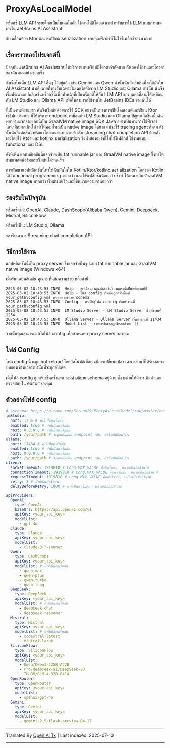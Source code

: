 # ProxyAsLocalModel

พร็อกซี่ LLM API ระยะไกลเป็นโมเดลโลคัล ใช้งานได้ดีโดยเฉพาะสำหรับการใช้ LLM แบบกำหนดเองใน JetBrains AI Assistant

ขับเคลื่อนด้วย Ktor และ kotlinx.serialization ขอบคุณฟีเจอร์ที่ไม่ใช้รีเฟล็กซ์ของพวกเขา

## เรื่องราวของโปรเจกต์นี้

ปัจจุบัน JetBrains AI Assistant ให้บริการแผนฟรีแต่มีโควตาจำกัดมาก ฉันลองใช้งานและโควตาของฉันหมดอย่างรวดเร็ว

ฉันซื้อโทเค็น LLM API อื่นๆ ไว้อยู่แล้ว เช่น Gemini และ Qwen ดังนั้นฉันจึงเริ่มคิดที่จะใช้มันใน AI Assistant น่าเสียดายที่รองรับเฉพาะโมเดลโลคัลจาก LM Studio และ Ollama เท่านั้น ฉันจึงเริ่มพัฒนาแอปพลิเคชันพร็อกซี่นี้เพื่อทำหน้าที่เป็นพร็อกซี่ให้กับ LLM API ของบุคคลที่สามให้เหมือนกับ LM Studio และ Ollama API เพื่อให้สามารถใช้งานใน JetBrains IDEs ของฉันได้

นี่เป็นงานที่ง่ายมาก ฉันจึงเริ่มต้นด้วยการใช้ SDK อย่างเป็นทางการเป็นไคลเอนต์และเขียน Ktor เซิร์ฟเวอร์ง่ายๆ ที่ให้บริการ endpoint เหมือนกับ LM Studio และ Ollama ปัญหาเกิดขึ้นเมื่อฉันพยายามแจกจ่ายแอปนี้เป็น GraalVM native image SDK Java อย่างเป็นทางการใช้ฟีเจอร์ไดนามิกมากเกินไป ทำให้คอมไพล์เป็น native image ได้ยาก แม้จะใช้ tracing agent ก็ตาม ดังนั้นฉันจึงตัดสินใจพัฒนาไคลเอนต์แบบง่ายสำหรับ streaming chat completion API ด้วยตัวเองโดยใช้ Ktor และ kotlinx.serialization ซึ่งทั้งสองอย่างนี้ไม่ใช้รีเฟล็กซ์ ใช้งานแบบ functional และ DSL

ดังที่เห็น แอปพลิเคชันนี้แจกจ่ายเป็น fat runnable jar และ GraalVM native image ซึ่งทำให้ข้ามแพลตฟอร์มและเริ่มต้นได้รวดเร็ว

การพัฒนาแอปพลิเคชันนี้ทำให้ฉันมั่นใจใน Kotlin/Ktor/kotlinx.serialization โลกของ Kotlin ใช้ functional programming มากกว่า และใช้รีเฟล็กชันน้อยกว่า ซึ่งทำให้เหมาะกับ GraalVM native image มากกว่า เริ่มต้นได้เร็วและใช้หน่วยความจำน้อยกว่า

## รองรับในปัจจุบัน

พร็อกซี่จาก: OpenAI, Claude, DashScope(Alibaba Qwen), Gemini, Deepseek, Mistral, SiliconFlow

พร็อกซี่เป็น: LM Studio, Ollama

รองรับเฉพาะ Streaming chat completion API
## วิธีการใช้งาน

แอปพลิเคชันนี้เป็น proxy server ซึ่งแจกจ่ายในรูปแบบ fat runnable jar และ GraalVM native image (Windows x64)

เมื่อรันแอปพลิเคชัน คุณจะเห็นข้อความช่วยเหลือดังนี้:

```
2025-05-02 10:43:53 INFO  Help - ดูเหมือนว่าคุณกำลังเริ่มโปรแกรมนี้เป็นครั้งแรกที่นี่
2025-05-02 10:43:53 INFO  Help - ไฟล์ config เริ่มต้นถูกสร้างขึ้นที่ your_path\config.yml พร้อมคำอธิบาย schema
2025-05-02 10:43:53 INFO  Config - ตัวเฝ้าดูไฟล์ config เริ่มทำงานที่ your_path\config.yml
2025-05-02 10:43:53 INFO  LM Studio Server - LM Studio Server เริ่มทำงานที่ 1234
2025-05-02 10:43:53 INFO  Ollama Server - Ollama Server เริ่มทำงานที่ 11434
2025-05-02 10:43:53 INFO  Model List - รายการโมเดลถูกโหลดด้วย: []
```

จากนั้นคุณสามารถแก้ไขไฟล์ config เพื่อกำหนดค่า proxy server ของคุณ

## ไฟล์ Config

ไฟล์ config นี้จะถูก hot-reload โดยอัตโนมัติเมื่อคุณมีการเปลี่ยนแปลง เฉพาะส่วนที่ได้รับผลกระทบของเซิร์ฟเวอร์เท่านั้นที่จะถูกอัปเดต

เมื่อไฟล์ config ถูกสร้างขึ้นครั้งแรก จะมีคำอธิบาย schema อยู่ด้วย ซึ่งจะช่วยให้มีการเติมคำและตรวจสอบใน editor ของคุณ
## ตัวอย่างไฟล์ config

```yaml
# $schema: https://github.com/Stream29/ProxyAsLocalModel/raw/master/config_v3.schema.json
lmStudio:
  port: 1234 # ค่านี้เป็นค่าเริ่มต้น
  enabled: true # ค่านี้เป็นค่าเริ่มต้น
  host: 0.0.0.0 # ค่านี้เป็นค่าเริ่มต้น
  path: /your/path # จะถูกเพิ่มก่อน endpoint เดิม, ค่าเริ่มต้นคือค่าว่าง
ollama:
  port: 11434 # ค่านี้เป็นค่าเริ่มต้น
  enabled: true # ค่านี้เป็นค่าเริ่มต้น
  host: 0.0.0.0 # ค่านี้เป็นค่าเริ่มต้น
  path: /your/path # จะถูกเพิ่มก่อน endpoint เดิม, ค่าเริ่มต้นคือค่าว่าง
client:
  socketTimeout: 1919810 # Long.MAX_VALUE คือค่าเริ่มต้น, หน่วยเป็นมิลลิวินาที
  connectionTimeout: 1919810 # Long.MAX_VALUE คือค่าเริ่มต้น, หน่วยเป็นมิลลิวินาที
  requestTimeout: 1919810 # Long.MAX_VALUE คือค่าเริ่มต้น, หน่วยเป็นมิลลิวินาที
  retry: 3 # ค่านี้เป็นค่าเริ่มต้น
  delayBeforeRetry: 1000 # ค่านี้เป็นค่าเริ่มต้น, หน่วยเป็นมิลลิวินาที

apiProviders:
  OpenAI:
    type: OpenAi
    baseUrl: https://api.openai.com/v1
    apiKey: <your_api_key>
    modelList:
      - gpt-4o
  Claude:
    type: Claude
    apiKey: <your_api_key>
    modelList:
      - claude-3-7-sonnet
  Qwen:
    type: DashScope
    apiKey: <your_api_key>
    modelList: # ค่านี้เป็นค่าเริ่มต้น
      - qwen-max
      - qwen-plus
      - qwen-turbo
      - qwen-long
  DeepSeek:
    type: DeepSeek
    apiKey: <your_api_key>
    modelList: # ค่านี้เป็นค่าเริ่มต้น
      - deepseek-chat
      - deepseek-reasoner
  Mistral:
    type: Mistral
    apiKey: <your_api_key>
    modelList: # ค่านี้เป็นค่าเริ่มต้น
      - codestral-latest
      - mistral-large
  SiliconFlow:
    type: SiliconFlow
    apiKey: <your_api_key>
    modelList:
      - Qwen/Qwen3-235B-A22B
      - Pro/deepseek-ai/DeepSeek-V3
      - THUDM/GLM-4-32B-0414
  OpenRouter:
    type: OpenRouter
    apiKey: <your_api_key>
    modelList:
      - openai/gpt-4o
  Gemini:
    type: Gemini
    apiKey: <your_api_key>
    modelList:
      - gemini-2.5-flash-preview-04-17
```

---

Tranlated By [Open Ai Tx](https://github.com/OpenAiTx/OpenAiTx) | Last indexed: 2025-07-10

---